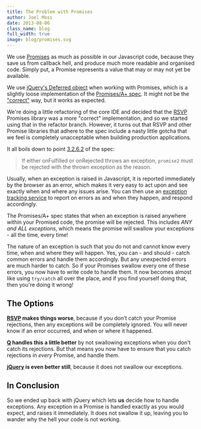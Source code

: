 ```yaml
---
title: The Problem with Promises
author: Joel Moss
date: 2013-08-06
class_name: blog
full_width: true
image: blog/promises.svg
---
```


We use [Promises](http://promisesaplus.com/) as much as possible in our Javascript code, because they save us from callback hell, and produce much more readable and organised code. Simply put, a Promise represents a value that may or may not yet be available.

We use [jQuery's Deferred object](http://api.jquery.com/category/deferred-object/) when working with Promises, which is a slightly loose implementation of the [Promises/A+ spec](http://promisesaplus.com/). It might not be the ["correct"](http://domenic.me/2012/10/14/youre-missing-the-point-of-promises/) way, but it works as expected.

We're doing a little refactoring of the core IDE and decided that the [RSVP](https://github.com/tildeio/rsvp.js) Promises library was a more "correct" implementation, and so we started using that in the refactor branch. However, it turns out that RSVP and other Promise libraries that adhere to the spec include a nasty little gotcha that we feel is completely unacceptable when building production applications.

It all boils down to point [3.2.6.2](http://promisesaplus.com/#point-50) of the spec:

> If either onFulfilled or onRejected throws an exception, `promise2` must be rejected with the thrown exception as the reason.

Usually, when an exception is raised in Javascript, it is reported immediately by the browser as an error, which makes it very easy to act upon and see exactly when and where any issues arise. You can then use an [exception tracking service](http://errorception.com) to report on errors as and when they happen, and respond accordingly.

The Promises/A+ spec states that when an exception is raised anywhere within your Promised code, the promise will be rejected. This includes *ANY and ALL exceptions*, which means the promise will swallow your exceptions - all the time, every time!

The nature of an exception is such that you do not and cannot know every time, when and where they will happen. Yes, you can - and should - catch common errors and handle them accordingly. But any unexpected errors are much harder to catch. So if your Promises swallow every one of these errors, you now have to write code to handle them. It now becomes almost like using `try/catch` all over the place, and if you find yourself doing that, then you're doing it wrong!

## The Options

**[RSVP](https://github.com/tildeio/rsvp.js) makes things worse**, because if you don't catch your Promise rejections, then any exceptions will be completely ignored. You will never know if an error occurred, and when or where it happened.

**[Q](http://documentup.com/kriskowal/q/) handles this a little better** by not swallowing exceptions when you don't catch its rejections. But that means you now have to ensure that you catch rejections in *every* Promise, and handle them.

**[jQuery](http://jquery.com/) is even better still**, because it does not swallow our exceptions.

## In Conclusion

So we ended up back with jQuery which lets **us** decide how to handle exceptions. Any exception in a Promise is handled exactly as you would expect, and raises it immediately. It does not swallow it up, leaving you to wander why the hell your code is not working.